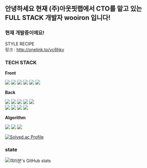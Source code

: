 ## 안녕하세요 현재 (주)아웃핏랩에서 CTO를 맡고 있는 FULL STACK 개발자 wooiron 입니다!

### 현재 개발중이에요!

STYLE RECIPE
<br/>
링크 : http://onelink.to/vc6hkv

###  TECH STACK

**Front**
<p>
<img src="https://img.shields.io/badge/HTML5-E34F26?style=flat-square&logo=HTML5&logoColor=white"/></a>
<img src="https://img.shields.io/badge/CSS3-1572B6?style=flat-square&logo=CSS3&logoColor=white"/></a>
<img src="https://img.shields.io/badge/JavaScript-F7DF1E?style=flat-square&logo=JavaScript&logoColor=white"/></a>
<img src="https://img.shields.io/badge/React-61DAFB?style=flat-square&logo=React&logoColor=black"/>
<img src="https://img.shields.io/badge/ReactNative-61DAFB?style=flat-square&logo=React&logoColor=black"/>
<img src="https://img.shields.io/badge/Algolia-5468FF?style=flat-square&logo=Algolia&logoColor=white"/></a>
<br/>
</p>

**Back**

<p>
<img src="https://img.shields.io/badge/Python-3776AB?style=flat-square&logo=Python&logoColor=white"/></a>
<img src="https://img.shields.io/badge/Django-092E20?style=flat-square&logo=Django&logoColor=white"/></a>
<img src="https://img.shields.io/badge/Django_Rest_Framework-092E20?style=flat-square&logo=Django&logoColor=white"/></a>
<img src="https://img.shields.io/badge/Amazon Aws-232F3E?style=flat-square&logo=Amazon Aws&logoColor=white"/></a>
<img src="https://img.shields.io/badge/Algolia-5468FF?style=flat-square&logo=Algolia&logoColor=white"/></a>
<br/>
<img src="https://img.shields.io/badge/Docker-2496ED?style=flat-square&logo=Docker&logoColor=white"/></a>
<img src="https://img.shields.io/badge/Celery-37814A?style=flat-square&logo=Celery&logoColor=white"/></a>
<img src="https://img.shields.io/badge/PostgreSQL-4169E1?style=flat-square&logo=PostgreSQL&logoColor=white"/></a>
<img src="https://img.shields.io/badge/Node.js-339933?style=flat-square&logo=Node.js&logoColor=white"/></a>
</p>

**Algorithm**

<p>
<img src="https://img.shields.io/badge/C-A8B9CC?style=flat-square&logo=C&logoColor=white"/></a>
<img src="https://img.shields.io/badge/C++-00599C?style=flat-square&logo=C++&logoColor=white"/></a>
<img src="https://img.shields.io/badge/Python-3776AB?style=flat-square&logo=Python&logoColor=white"/></a>
</p>

[![Solved.ac Profile](http://mazassumnida.wtf/api/v2/generate_badge?boj=woo2771685)](https://solved.ac/woo2771685/)
</br>

### state

![여러분's GitHub stats](https://github-readme-stats.vercel.app/api?username=wooiron&show_icons=true&theme=radical)
<br/>
